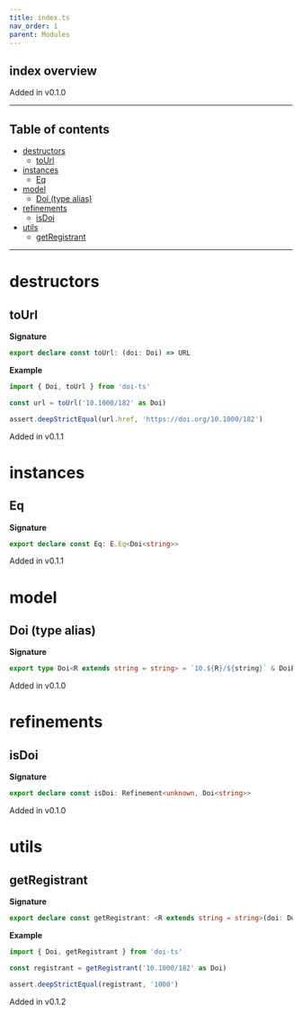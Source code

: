```yaml
---
title: index.ts
nav_order: 1
parent: Modules
---
```


## index overview

Added in v0.1.0

---

<h2 class="text-delta">Table of contents</h2>

- [destructors](#destructors)
  - [toUrl](#tourl)
- [instances](#instances)
  - [Eq](#eq)
- [model](#model)
  - [Doi (type alias)](#doi-type-alias)
- [refinements](#refinements)
  - [isDoi](#isdoi)
- [utils](#utils)
  - [getRegistrant](#getregistrant)

---

# destructors

## toUrl

**Signature**

```ts
export declare const toUrl: (doi: Doi) => URL
```

**Example**

```ts
import { Doi, toUrl } from 'doi-ts'

const url = toUrl('10.1000/182' as Doi)

assert.deepStrictEqual(url.href, 'https://doi.org/10.1000/182')
```

Added in v0.1.1

# instances

## Eq

**Signature**

```ts
export declare const Eq: E.Eq<Doi<string>>
```

Added in v0.1.1

# model

## Doi (type alias)

**Signature**

```ts
export type Doi<R extends string = string> = `10.${R}/${string}` & DoiBrand
```

Added in v0.1.0

# refinements

## isDoi

**Signature**

```ts
export declare const isDoi: Refinement<unknown, Doi<string>>
```

Added in v0.1.0

# utils

## getRegistrant

**Signature**

```ts
export declare const getRegistrant: <R extends string = string>(doi: Doi<R>) => R
```

**Example**

```ts
import { Doi, getRegistrant } from 'doi-ts'

const registrant = getRegistrant('10.1000/182' as Doi)

assert.deepStrictEqual(registrant, '1000')
```

Added in v0.1.2
